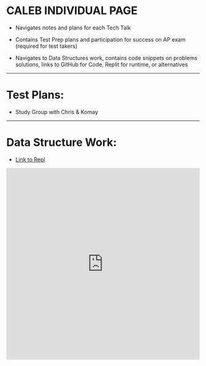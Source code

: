 # CALEB INDIVIDUAL PAGE
- Navigates notes and plans for each Tech Talk

- Contains Test Prep plans and participation for success on AP exam (required for test takers)

- Navigates to Data Structures work, contains code snippets on problems solutions, links to GitHub for Code, Replit for runtime, or alternatives
-----------

# Test Plans:
- Study Group with Chris & Komay
-----------

# Data Structure Work:
- [Link to Repl](https://replit.com/@calebkimsd/hack-challenge)

<iframe frameborder="0" width="100%" height="500px" src="https://replit.com/@calebkimsd/hack-challenge"></iframe>
